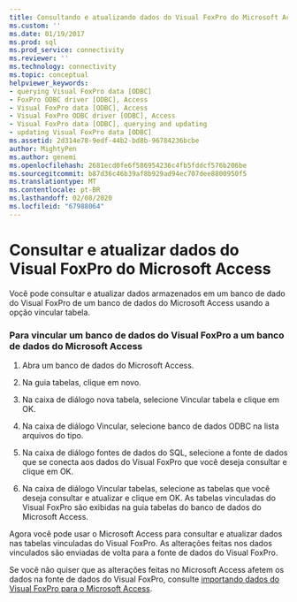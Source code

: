 ```yaml
---
title: Consultando e atualizando dados do Visual FoxPro do Microsoft Access | Microsoft Docs
ms.custom: ''
ms.date: 01/19/2017
ms.prod: sql
ms.prod_service: connectivity
ms.reviewer: ''
ms.technology: connectivity
ms.topic: conceptual
helpviewer_keywords:
- querying Visual FoxPro data [ODBC]
- FoxPro ODBC driver [ODBC], Access
- Visual FoxPro data [ODBC], Access
- Visual FoxPro ODBC driver [ODBC], Access
- Visual FoxPro data [ODBC], querying and updating
- updating Visual FoxPro data [ODBC]
ms.assetid: 2d314e78-9edf-44b2-bd8b-96784236bcbe
author: MightyPen
ms.author: genemi
ms.openlocfilehash: 2681ecd0fe6f586954236c4fb5fddcf576b206be
ms.sourcegitcommit: b87d36c46b39af8b929ad94ec707dee8800950f5
ms.translationtype: MT
ms.contentlocale: pt-BR
ms.lasthandoff: 02/08/2020
ms.locfileid: "67988064"
---
```

# <a name="querying-and-updating-visual-foxpro-data-from-microsoft-access"></a>Consultar e atualizar dados do Visual FoxPro do Microsoft Access
Você pode consultar e atualizar dados armazenados em um banco de dado do Visual FoxPro de um banco de dados do Microsoft Access usando a opção vincular tabela.  
  
### <a name="to-link-a-visual-foxpro-database-to-a-microsoft-access-database"></a>Para vincular um banco de dados do Visual FoxPro a um banco de dados do Microsoft Access  
  
1.  Abra um banco de dados do Microsoft Access.  
  
2.  Na guia tabelas, clique em novo.  
  
3.  Na caixa de diálogo nova tabela, selecione Vincular tabela e clique em OK.  
  
4.  Na caixa de diálogo Vincular, selecione banco de dados ODBC na lista arquivos do tipo.  
  
5.  Na caixa de diálogo fontes de dados do SQL, selecione a fonte de dados que se conecta aos dados do Visual FoxPro que você deseja consultar e clique em OK.  
  
6.  Na caixa de diálogo Vincular tabelas, selecione as tabelas que você deseja consultar e atualizar e clique em OK. As tabelas vinculadas do Visual FoxPro são exibidas na guia tabelas do banco de dados do Microsoft Access.  
  
 Agora você pode usar o Microsoft Access para consultar e atualizar dados nas tabelas vinculadas do Visual FoxPro. As alterações feitas nos dados vinculados são enviadas de volta para a fonte de dados do Visual FoxPro.  
  
 Se você não quiser que as alterações feitas no Microsoft Access afetem os dados na fonte de dados do Visual FoxPro, consulte [importando dados do Visual FoxPro para o Microsoft Access](../../odbc/microsoft/importing-visual-foxpro-data-into-microsoft-access.md).
